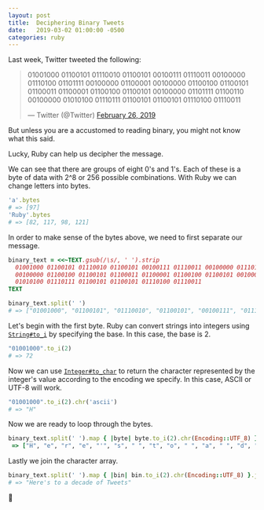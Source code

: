 ```yaml
---
layout: post
title:  Deciphering Binary Tweets
date:   2019-03-02 01:00:00 -0500
categories: ruby
---
```


Last week, Twitter tweeted the following:

<blockquote class="twitter-tweet" data-lang="en"><p lang="und" dir="ltr">01001000 01100101 01110010 01100101 00100111 01110011 00100000 01110100 01101111 00100000 01100001 00100000 01100100 01100101 01100011 01100001 01100100 01100101 00100000 01101111 01100110 00100000 01010100 01110111 01100101 01100101 01110100 01110011</p>&mdash; Twitter (@Twitter) <a href="https://twitter.com/Twitter/status/1100187858126733317?ref_src=twsrc%5Etfw">February 26, 2019</a></blockquote>
<script async src="https://platform.twitter.com/widgets.js" charset="utf-8"></script>

But unless you are a accustomed to reading binary, you might not know what this said.

Lucky, Ruby can help us decipher the message.

We can see that there are groups of eight 0's and 1's. Each of these is a byte of data with 2^8 or 256 possible combinations. With Ruby we can change letters into bytes.

```ruby
'a'.bytes
# => [97]
'Ruby'.bytes
# => [82, 117, 98, 121]
```

In order to make sense of the bytes above, we need to first separate our message.

```ruby
binary_text = <<~TEXT.gsub(/\s/, ' ').strip
  01001000 01100101 01110010 01100101 00100111 01110011 00100000 01110100 01101111 00100000 01100001
  00100000 01100100 01100101 01100011 01100001 01100100 01100101 00100000 01101111 01100110 00100000
  01010100 01110111 01100101 01100101 01110100 01110011
TEXT

binary_text.split(' ')
# => ["01001000", "01100101", "01110010", "01100101", "00100111", "01110011", "00100000", "01110100", "01101111", "00100000", "01100001", "00100000", "01100100", "01100101", "01100011", "01100001", "01100100", "01100101", "00100000", "01101111", "01100110", "00100000", "01010100", "01110111", "01100101", "01100101", "01110100", "01110011"]
```

Let's begin with the first byte. Ruby can convert strings into integers using [`String#to_i`](http://ruby-doc.org/core-2.6.1/String.html#method-i-to_i) by specifying the base. In this case, the base is 2.

```ruby
"01001000".to_i(2)
# => 72
```

Now we can use [`Integer#to_char`](https://ruby-doc.org/core-2.6.1/Integer.html#method-i-chr) to return the character represented by the integer's value according to the encoding we specify. In this case, ASCII or UTF-8 will work.

```ruby
"01001000".to_i(2).chr('ascii')
# => "H"
```

Now we are ready to loop through the bytes.

```ruby
binary_text.split(' ').map { |byte| byte.to_i(2).chr(Encoding::UTF_8) }
 => ["H", "e", "r", "e", "'", "s", " ", "t", "o", " ", "a", " ", "d", "e", "c", "a", "d", "e", " ", "o", "f", " ", "T", "w", "e", "e", "t", "s"]
```

Lastly we join the character array.

```ruby
binary_text.split(' ').map { |bin| bin.to_i(2).chr(Encoding::UTF_8) }.join
# => "Here's to a decade of Tweets"
```

🍻
